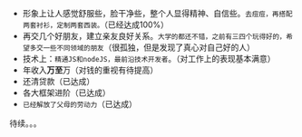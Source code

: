 - 形象上让人感觉舒服些，脸干净些，整个人显得精神、自信些。`去痘痘，再搭配两套衬衫，定制两套西装。`（已经达成100%）
- 再交几个好朋友，建立亲友良好关系。`大学的都还不错，之前有三四个玩得好的，希望多交一些不同领域的朋友`（很孤独，但是发现了真心对自己好的人）
- 技术上：`精通JS和nodeJS，最前沿技术开发者`。（对工作上的表现基本满意）
- 年收入**万至**万（对钱的重视有待提高）
- 还清贷款（已达成）
- 各大框架进阶（已达成）
- `已经解放了父母的劳动力`（已达成）

待续。。。
